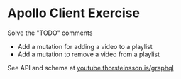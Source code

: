 # Apollo Client Exercise

Solve the "TODO" comments

- Add a mutation for adding a video to a playlist
- Add a mutation to remove a video from a playlist

See API and schema at [youtube.thorsteinsson.is/graphql](https://youtube.thorsteinsson.is/graphql)
